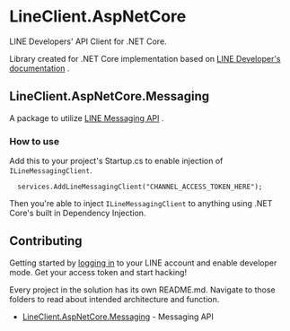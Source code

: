 


LineClient.AspNetCore
============

LINE Developers' API Client for .NET Core.

Library created for .NET Core implementation based on [LINE Developer's documentation](https://developers.line.me/en/) .

##  LineClient.AspNetCore.Messaging
A package to utilize [LINE Messaging API](https://developers.line.me/en/services/messaging-api/) .
### How to use
Add this to your project's Startup.cs to enable injection of `ILineMessagingClient`.

```
  services.AddLineMessagingClient("CHANNEL_ACCESS_TOKEN_HERE");
```

Then you're able to inject `ILineMessagingClient` to anything using .NET Core's built in Dependency Injection.

## Contributing
Getting started by [logging in](https://developers.line.me/console/) to your LINE account and enable developer mode. Get your access token and start hacking!

Every project in the solution has its own README.md. Navigate to those folders to read about intended architecture and function.
* [LineClient.AspNetCore.Messaging](https://github.com/beam-codegrind/LineClient.AspNetCore/tree/master/src/LineClient.AspNetCore.Messaging) - Messaging API
